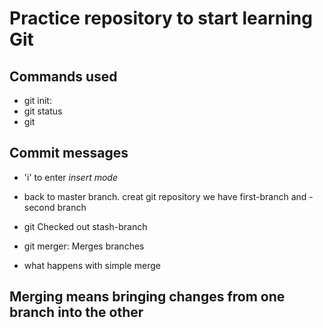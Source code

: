 # Practice repository to start learning Git

## Commands used
- git init:
- git status
- git

## Commit messages

- 'i' to enter *insert mode*
- back to master branch. creat git repository we have first-branch and -second branch
- git Checked out stash-branch


- git merger: Merges branches


- what happens with simple merge


## Merging means bringing changes from one branch into the other

